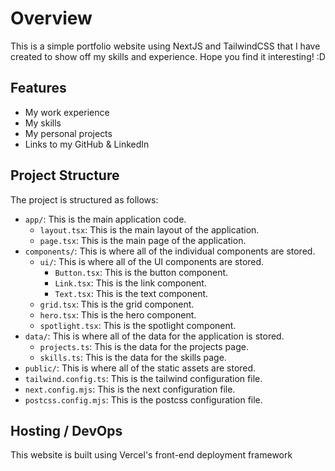 # Overview

This is a simple portfolio website using NextJS and TailwindCSS that I have created to show off my skills and experience. Hope you find it interesting! :D

## Features

* My work experience
* My skills
* My personal projects
* Links to my GitHub & LinkedIn

## Project Structure

The project is structured as follows:

* `app/`: This is the main application code.
	+ `layout.tsx`: This is the main layout of the application.
	+ `page.tsx`: This is the main page of the application.
* `components/`: This is where all of the individual components are stored.
	+ `ui/`: This is where all of the UI components are stored.
		- `Button.tsx`: This is the button component.
		- `Link.tsx`: This is the link component.
		- `Text.tsx`: This is the text component.
	+ `grid.tsx`: This is the grid component.
	+ `hero.tsx`: This is the hero component.
	+ `spotlight.tsx`: This is the spotlight component.
* `data/`: This is where all of the data for the application is stored.
	+ `projects.ts`: This is the data for the projects page.
	+ `skills.ts`: This is the data for the skills page.
* `public/`: This is where all of the static assets are stored.
* `tailwind.config.ts`: This is the tailwind configuration file.
* `next.config.mjs`: This is the next configuration file.
* `postcss.config.mjs`: This is the postcss configuration file.

## Hosting / DevOps

This website is built using Vercel's front-end deployment framework